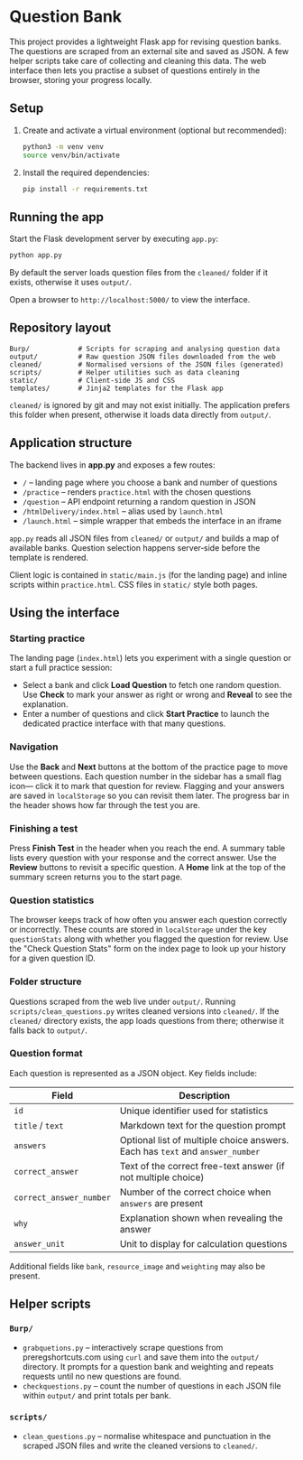 # Question Bank

This project provides a lightweight Flask app for revising question banks.
The questions are scraped from an external site and saved as JSON.  A
few helper scripts take care of collecting and cleaning this data.  The web
interface then lets you practise a subset of questions entirely in the
browser, storing your progress locally.

## Setup

1. Create and activate a virtual environment (optional but recommended):

   ```bash
   python3 -m venv venv
   source venv/bin/activate
   ```

2. Install the required dependencies:

   ```bash
   pip install -r requirements.txt
   ```

## Running the app

Start the Flask development server by executing `app.py`:

```bash
python app.py
```

By default the server loads question files from the `cleaned/` folder if it exists, otherwise it uses `output/`.

Open a browser to `http://localhost:5000/` to view the interface.

## Repository layout

```
Burp/            # Scripts for scraping and analysing question data
output/          # Raw question JSON files downloaded from the web
cleaned/         # Normalised versions of the JSON files (generated)
scripts/         # Helper utilities such as data cleaning
static/          # Client-side JS and CSS
templates/       # Jinja2 templates for the Flask app
```

`cleaned/` is ignored by git and may not exist initially. The application
prefers this folder when present, otherwise it loads data directly from
`output/`.

## Application structure

The backend lives in **app.py** and exposes a few routes:

* `/` – landing page where you choose a bank and number of questions
* `/practice` – renders `practice.html` with the chosen questions
* `/question` – API endpoint returning a random question in JSON
* `/htmlDelivery/index.html` – alias used by `launch.html`
* `/launch.html` – simple wrapper that embeds the interface in an iframe

`app.py` reads all JSON files from `cleaned/` or `output/` and builds a map
of available banks. Question selection happens server‑side before the
template is rendered.

Client logic is contained in `static/main.js` (for the landing page) and
inline scripts within `practice.html`. CSS files in `static/` style both
pages.

## Using the interface

### Starting practice

The landing page (`index.html`) lets you experiment with a single question or
start a full practice session:

* Select a bank and click **Load Question** to fetch one random question.
  Use **Check** to mark your answer as right or wrong and **Reveal** to see the
  explanation.
* Enter a number of questions and click **Start Practice** to launch the
  dedicated practice interface with that many questions.

### Navigation

Use the **Back** and **Next** buttons at the bottom of the practice page to move
between questions. Each question number in the sidebar has a small flag icon—
click it to mark that question for review. Flagging and your answers are saved
in `localStorage` so you can revisit them later. The progress bar in the header
shows how far through the test you are.

### Finishing a test

Press **Finish Test** in the header when you reach the end. A summary table
lists every question with your response and the correct answer. Use the
**Review** buttons to revisit a specific question. A **Home** link at the top
of the summary screen returns you to the start page.

### Question statistics

The browser keeps track of how often you answer each question correctly or
incorrectly. These counts are stored in `localStorage` under the key
`questionStats` along with whether you flagged the question for review. Use the
"Check Question Stats" form on the index page to look up your history for a
given question ID.

### Folder structure

Questions scraped from the web live under `output/`. Running
`scripts/clean_questions.py` writes cleaned versions into `cleaned/`. If the
`cleaned/` directory exists, the app loads questions from there; otherwise it
falls back to `output/`.

### Question format

Each question is represented as a JSON object. Key fields include:

| Field | Description |
|-------|-------------|
| `id` | Unique identifier used for statistics |
| `title` / `text` | Markdown text for the question prompt |
| `answers` | Optional list of multiple choice answers. Each has `text` and `answer_number` |
| `correct_answer` | Text of the correct free-text answer (if not multiple choice) |
| `correct_answer_number` | Number of the correct choice when `answers` are present |
| `why` | Explanation shown when revealing the answer |
| `answer_unit` | Unit to display for calculation questions |

Additional fields like `bank`, `resource_image` and `weighting` may also be present.

## Helper scripts

### `Burp/`

* `grabquetions.py` – interactively scrape questions from preregshortcuts.com using `curl` and save them into the `output/` directory. It prompts for a question bank and weighting and repeats requests until no new questions are found.
* `checkquestions.py` – count the number of questions in each JSON file within `output/` and print totals per bank.

### `scripts/`

* `clean_questions.py` – normalise whitespace and punctuation in the scraped JSON files and write the cleaned versions to `cleaned/`.

